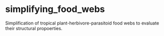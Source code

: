 # simplifying_food_webs
Simplification of tropical plant-herbivore-parasitoid food webs to evaluate their structural propoerties.
